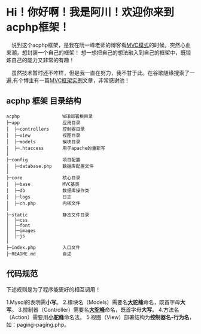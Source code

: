 # Hi！你好啊！我是阿川！欢迎你来到acphp框架！ 

&emsp;说到这个acphp框架，是我在阮一峰老师的博客看[MVC模式][1]的时候，突然心血来潮，想封装一个自己的框架！ 想一想把自己的想法融入到自己的框架中，既锻炼自己的能力又非常的有趣！

&emsp;虽然技术暂时还不咋样，但是我一直在努力，我不甘于此。在谷歌随缘搜索了一遍,有个博主有一篇[MVC框架实例][2]文章，非常感谢他！

## acphp 框架 目录结构
    acphp                WEB部署根目录
    ├─app                应用目录
    │  ├─controllers     控制器目录
    │  ├─view            视图目录
    │  ├─models          模块目录
    │  ├─.htaccess       用于apache的重新写
    │
    ├─config             项目配置
    │  ├─database.php    数据库配置文件
    │
    ├─core               核心目录
    │  ├─base            MVC基类
    │  ├─db              数据库操作类
    │  ├─logs            日志
    │  ├─ch.php          内核文件
    │
    ├─static             静态文件目录
    │  ├─css
    │  ├─font
    │  ├─images
    │  ├─js
    │
    ├─index.php          入口文件
    ├─README.md          自述

## 代码规范
下述规则是为了程序能更好的相互调用！

   1.Mysql的表明需**小写**。
   2.模块名（Models）需要名[**大驼峰**][3]命名，既首字母**大写**。
   3.控制器（Controller）需要名[**大驼峰**][3]命名，既首字母**大写**。
   4.方法名（Action）需要用[**小驼峰**][3]命名法。
   5.视图（View）部署结构为**控制器名-行为名**，如：paging-paging.php。

## 





[1]: http://www.ruanyifeng.com/blog/2007/11/mvc.html
[2]: https://www.awaimai.com/128.html
[3]: https://www.kancloud.cn/kancloud/lua_style_guide/66327
